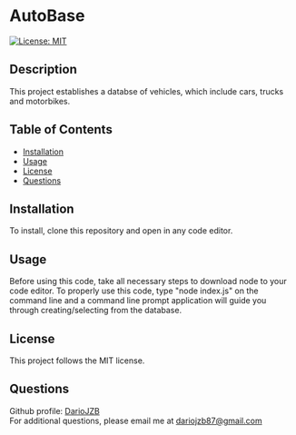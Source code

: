 # AutoBase
[![License: MIT](https://img.shields.io/badge/License-MIT-yellow.svg)](https://opensource.org/licenses/MIT)
    
## Description
This project establishes a databse of vehicles, which include cars, trucks and motorbikes. 

## Table of Contents
- [Installation](#installation)
- [Usage](#usage)
- [License](#license)
- [Questions](#questions)

## Installation
To install, clone this repository and open in any code editor.

## Usage
Before using this code, take all necessary steps to download node to your code editor. To properly use this code, type "node index.js" on the command line and a command line prompt application will guide you through creating/selecting from the database.

## License
This project follows the MIT license.

## Questions
Github profile: [DarioJZB](https://github.com/DarioJZB)<br> 
For additional questions, please email me at <dariojzb87@gmail.com>